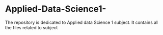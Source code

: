 # Applied-Data-Science1-
The repository is dedicated to Applied data Science 1 subject. It contains all the files related to subject
